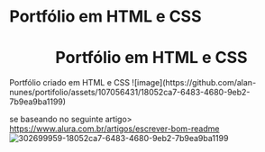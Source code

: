 # Portfólio em HTML e CSS
<h1 align="center"> Portfólio em HTML e CSS</h1>
Portfólio criado em HTML  e CSS 
![image](https://github.com/alan-nunes/portifolio/assets/107056431/18052ca7-6483-4680-9eb2-7b9ea9ba1199)

se baseando no seguinte artigo> https://www.alura.com.br/artigos/escrever-bom-readme
![302699959-18052ca7-6483-4680-9eb2-7b9ea9ba1199](https://github.com/alan-nunes/portifolio/assets/107056431/8d3e62e6-ca64-4dba-b81b-8bedacfce675)
